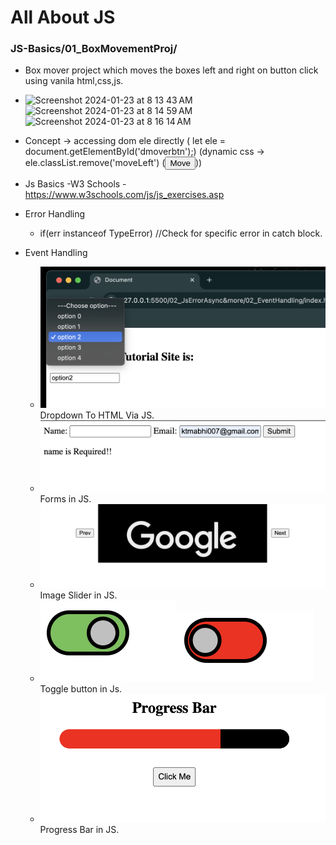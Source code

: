 # All About JS

### JS-Basics/01_BoxMovementProj/
- Box mover project which moves the boxes left and right on button click using vanila html,css,js.
- <img width="288" alt="Screenshot 2024-01-23 at 8 13 43 AM" src="https://github.com/CypherAk007/JS-Basics/assets/71595919/442473c1-ef9a-4e8a-9f3e-5286b794878a"><img width="288" alt="Screenshot 2024-01-23 at 8 14 59 AM" src="https://github.com/CypherAk007/JS-Basics/assets/71595919/ed37a44a-53db-409b-8211-e701f088d8ad"><img width="288" alt="Screenshot 2024-01-23 at 8 16 14 AM" src="https://github.com/CypherAk007/JS-Basics/assets/71595919/5aad1fd2-9249-4bc6-ae88-2083fdaf03bd">
- Concept -> accessing dom ele directly ( let ele = document.getElementById('dmoverbtn');) (dynamic css -> ele.classList.remove('moveLeft')  (<button id="move" onclick="updateText()">Move</button>))

-  Js Basics -W3 Schools - https://www.w3schools.com/js/js_exercises.asp
-  Error Handling
    -   if(err instanceof TypeError) //Check for specific error in catch block.
-  Event Handling
    - ![dropdown ss](ScreenShots/dropdown.png) Dropdown To HTML Via JS.
    - ![Forms](ScreenShots/forms.png) Forms in JS.
    - ![imageslider](ScreenShots/imageSlider.png) Image Slider in JS.
    - ![togglegreen](ScreenShots/greentoggle.png)![togglegreen](ScreenShots/redtoggle.png) Toggle button in Js.
    - ![progress bar](ScreenShots/progressbar.png) Progress Bar in JS.